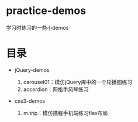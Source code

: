 # practice-demos
学习时练习的一些小demos

# 目录

- jQuery-demos 

    1. carousel01：模仿jQuery库中的一个轮播图练习
    
    2. accordion：网格手风琴练习

- css3-demos

    1. m.trip：模仿携程手机端练习flex布局

